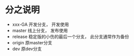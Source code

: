 # 分之说明
* xxx-GA 开发分支， 开发使用
* master  线上分支， 发布使用
* release 稳定版的小伤的最后一个分支， 此分支通常作为备份
* origin 原master分支
* dev   原dev分支
